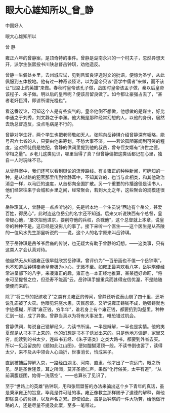 # 眼大心雄知所以_曾_静

中国好人

眼大心雄知所以

曾 静

雍正六年的曾静案，是顶奇特的事件。曾静是湖南永兴的一个村夫子，忽然异想天开，派学生张熙投书川陕总督岳钟琪，劝他造反。

曾静一生僻处乡里，去州城应试，见到吕留良评选时文的批语，便惊为圣学，从此佩服到五体投地。他有过一种奇谈怪论，以为皇帝只该“吾学中儒者”来做，而不该让“世路上的英雄”来做。春秋时皇帝该孔子做，战国时皇帝该孟子做，秦以后皇帝该程子、朱子做。明以后的皇帝呢？便该吕留良做了。如今都让豪强占去了，“甚者老奸巨滑，即谚所谓光棍也”。

看这番议论，可知这个人是有些痰气的。皇帝他倒不想做，他想做的是谋主，好比李通之于刘秀，刘文静之于李渊。他大概是那种经常幻想的人，以他的身份，居然去劝总督造反，没点毛病是不行的。

曾静对学生好，两个学生也把老师敬如天人。张熙向岳钟琪介绍曾静深有韬略，能号召六七省的人，只要由他来筹划，不愁大事不济。——若论孤陋寡闻到可笑的程度，这对师徒倒是绝配。曾静的供词里提到他的叔岳，曾夸侄女婿有“济世之德，宰相之量”。乡老儿这类见识，哪里当得了真？但曾静偏把这类话都记在心里，独自一人时玩味不已。

从曾静案中，我们还可以看到舆论的流传路线。有关雍正的种种新闻，可确知的一种，是从过路的犯官那里传到曾静耳中，不知其详的，也当与此相类，和其他政治消息一样，以马匹的速度，从首都向全国扩散。另一个重要的传播途径是读书人，他们经常往来于会城和乡里之间，经常聚会，若到大比之年，这些聚会的规模还很大。

岳钟琪其人，曾静是一点点听说的。先是听本地一个生员说“西边有个岳公，甚爱百姓，得民心”，此时连这位岳公的名字还不知道。后来又听说陕西有个总督，皇帝疑心他，“屡次招他进京，要削夺他的兵权，杀戮他”，这个总督就上本章，说皇帝的种种不是。这已经是没影儿的事了。接下来听一个医生——这个医生是从茶陵的一位风水先生那里听说的——说，这个人的名字原来叫岳钟琪。

至于岳钟琪是岳爷爷后裔的传说，也无疑大有助于曾静的幻想。——这类事，只有这类人才会认真对待。

他自然无从知道雍正很早就欣赏岳钟琪，曾评价为“一百册画也不值一个岳钟琪”，也不知道岳钟琪奉承皇帝极为小心，无微不至。如雍正最喜欢看八字，岳钟琪便经常进呈部下的八字，来凑雍正的趣，雍正也一本正经地推算，某某运好命旺，“将来可至提督之位，但恐寿不能高”云。岳钟琪手握重兵而甚得宠信优渥，不是随随便便而来的。

除了“将二爷的妃嫔收了”之类有关雍正的传闻，曾静还听说泰山崩了四十里，还听说孔庙被了火灾。他眼见洞庭水患，灾民怨谘，又听说雍正铸钱不成，勉强铸就也字迹模糊，所谓“雍正钱，穷半年”，谁若身上有个雍正钱，都要扔到沟壑里。种种汇到一起，成了异象。曾静当真以为将有大事发生，唯恐错过机会。

曾静供词，每说自己错解经义，为读书所误。一半是辩解，一半也是实情。他的夷夏观是从书本子上来的，他的幻想是书本子诱发出来的。只是他地方偏僻，家里又穷，能读到的书太少，连四书五经、《朱子语类》之类大路书，都要到外省去买。所以一见吕留良的《题如此江山图》，便如醍醐灌顶一般。不读书倒也罢了，读得太少，来不及从中领会人心曲折，世事消长，恰成呆子。

直到被捕后押解入京，一路经由湖北、河南、直隶，他才出了一次远门，眼之所见，尽是圣世隆景，耳之所闻，莫非圣德仁声，果然“化行俗美，太平有道”，“从前满腹疑团，始得一洗落空”。——总算长了见识了。

至于“世路上的英雄”岳钟琪，用和张熙盟誓的办法来骗出这个乡下青年的真话，虽是秉承雍正的旨意，毕竟是件可耻的事。雍正像教主那样赐予了道德的解释，帮他卸除良心的负担，以及声名之累。即使如此，虽是岳钟琪的一件大功劳，给他做行略的人，还是尽量不提及此案，至多一笔带过。